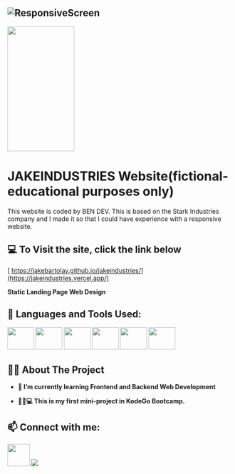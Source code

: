 ## ![ResponsiveScreen](https://github.com/jakebartolay/jakeindustries/assets/68772728/b6f2d693-711c-4e18-ba0f-0e8c183850ff)
<img src="https://github.com/jakebartolay/jakeindustries/assets/68772728/b6f2d693-711c-4e18-ba0f-0e8c183850ff" width="150" height="280">


# JAKEINDUSTRIES Website(fictional-educational purposes only)
This website is coded by BEN DEV. This is based on the Stark Industries company and I made it so that I could have experience with a responsive website.

## 💻 To Visit the site, click the link below

[ https://jakebartolay.github.io/jakeindustries/](https://jakeindustries.vercel.app/)

<b>Static Landing Page Web Design


## 🚀 Languages and Tools Used:

<p align="left"> 
    <a> <img src="https://img.icons8.com/color/48/000000/javascript.png" height="50px" width="60px"/> </a> 
    <a> <img src="https://img.icons8.com/color/48/000000/html-5.png" height="50px" width="60px"/> </a> 
    <a> <img src="https://img.icons8.com/color/48/000000/css3.png" height="50px" width="60px"/> </a>
    <a> <img src="https://img.icons8.com/color/48/000000/git.png" height="50px" width="60px"/> </a> 
    <a> <img src="https://cdn.iconscout.com/icon/free/png-512/figma-682083.png"  height="50px" width="60px"/> </a> 
    <a> <img src="https://upload.wikimedia.org/wikipedia/commons/thumb/9/9a/Visual_Studio_Code_1.35_icon.svg/2048px-Visual_Studio_Code_1.35_icon.svg.png"  height="50px" width="60px"/> </a> 
    
    
</p>

## 👨‍💻 About The Project

- 🌱 I’m currently learning **Frontend and Backend Web Development**

- 🤵‍♂️💻 This is my first mini-project in KodeGo Bootcamp.


## 📫 Connect with me:
<p align="left">
<a href = "https://www.facebook.com/customjake"><img src="https://img.icons8.com/?size=512&id=uLWV5A9vXIPu&format=png" height="50px" width="50px"/></a>
<a href = "https://github.com/jakebartolay/"><img src="https://img.icons8.com/fluent/48/000000/github.png"/></a>
</p>
